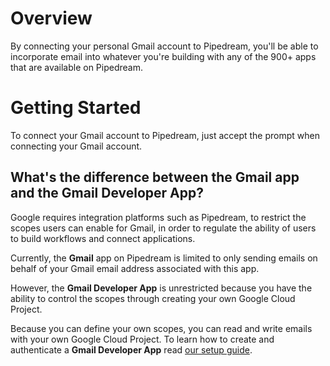 # Overview
By connecting your personal Gmail account to Pipedream, you'll be able to incorporate email into whatever you're building with any of the 900+ apps that are available on Pipedream.

# Getting Started

To connect your Gmail account to Pipedream, just accept the prompt when connecting your Gmail account.

## What's the difference between the **Gmail** app and the **Gmail Developer App**?

Google requires integration platforms such as Pipedream, to restrict the scopes users can enable for Gmail, in order to regulate the ability of users to build workflows and connect applications.

Currently, the **Gmail** app on Pipedream is limited to only sending emails on behalf of your Gmail email address associated with this app.

However, the **Gmail Developer App** is unrestricted because you have the ability to control the scopes through creating your own Google Cloud Project.

Because you can define your own scopes, you can read and write emails with your own Google Cloud Project. To learn how to create and authenticate a **Gmail Developer App** read [our setup guide](https://pipedream.com/apps/gmail-custom-oauth).
